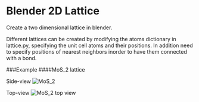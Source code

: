 # Blender 2D Lattice
Create a two dimensional lattice in blender.

Different lattices can be created by modifying the atoms dictionary in lattice.py, specifying the unit cell atoms and their positions.
In addition need to specify positions of nearest neighbors inorder to have them connected with a bond.

###Example
####MoS_2 lattice

Side-view
![MoS_2](http://www.markdanovich.com/img/tmds_bright.png) 

Top-view
![MoS_2 top view](http://www.markdanovich.com/img/tmds_top2.png)

